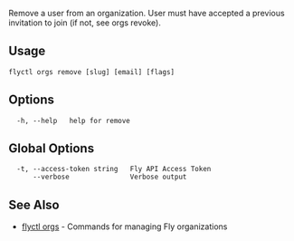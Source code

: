 Remove a user from an organization. User must have accepted a previous
invitation to join (if not, see orgs revoke).


## Usage
~~~
flyctl orgs remove [slug] [email] [flags]
~~~

## Options

~~~
  -h, --help   help for remove
~~~

## Global Options

~~~
  -t, --access-token string   Fly API Access Token
      --verbose               Verbose output
~~~

## See Also

* [flyctl orgs](/docs/flyctl/orgs/)	 - Commands for managing Fly organizations

